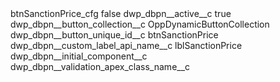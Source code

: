 <?xml version="1.0" encoding="UTF-8"?>
<CustomMetadata xmlns="http://soap.sforce.com/2006/04/metadata" xmlns:xsi="http://www.w3.org/2001/XMLSchema-instance" xmlns:xsd="http://www.w3.org/2001/XMLSchema">
    <label>btnSanctionPrice_cfg</label>
    <protected>false</protected>
    <values>
        <field>dwp_dbpn__active__c</field>
        <value xsi:type="xsd:boolean">true</value>
    </values>
    <values>
        <field>dwp_dbpn__button_collection__c</field>
        <value xsi:type="xsd:string">OppDynamicButtonCollection</value>
    </values>
    <values>
        <field>dwp_dbpn__button_unique_id__c</field>
        <value xsi:type="xsd:string">btnSanctionPrice</value>
    </values>
    <values>
        <field>dwp_dbpn__custom_label_api_name__c</field>
        <value xsi:type="xsd:string">lblSanctionPrice</value>
    </values>
    <values>
        <field>dwp_dbpn__initial_component__c</field>
        <value xsi:nil="true"/>
    </values>
    <values>
        <field>dwp_dbpn__validation_apex_class_name__c</field>
        <value xsi:nil="true"/>
    </values>
</CustomMetadata>
